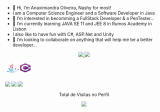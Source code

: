 - 👋 Hi, I’m Anaximiandra Oliveira, Nashy for most! 
- I am a Computer Science Engineer and a Software Developer in Java 
- 👀 I’m interested in becomming a FullStack Developer & a PenTester...
- 🌱 I’m currently learning JAVA SE 11 and JEE 8 in Rumos Academy in Lisbon
- I also like to have fun with C#, ASP.Net and Unity
- 💞️ I’m looking to collaborate on anything that will help me be a better developer...




<div align="center">
  <a href="https://github.com/AnaximiandraOLiveira">
  <img height="180em" src="https://github-readme-stats.vercel.app/api?username=AnaximiandraOLiveira&show_icons=true&theme=dracula&include_all_commits=true&count_private=true"/>
  <img height="180em" src="https://github-readme-stats.vercel.app/api/top-langs/?username=AnaximiandraOLiveira&layout=compact&langs_count=7&theme=dracula"/>
 </div>

  <div style="display: inline_block"><br>
  <img align="center" alt="AnaximiandraOLiveira-JAVA" height="30" width="40" src="https://raw.githubusercontent.com/devicons/devicon/master/icons/java/java-original.svg">
  <img align="center" alt="AnaximiandraOLiveira-Csharp" height="30" width="40" src="https://raw.githubusercontent.com/devicons/devicon/master/icons/csharp/csharp-original.svg">
 </div>    
  
  ##
    
  
  <div> 
  <a href="https://instagram.com/nashy_oliveira" target="_blank"><img src="https://img.shields.io/badge/-Instagram-%23E4405F?style=for-the-badge&logo=instagram&logoColor=white" target="_blank"></a>
  <a href = "mailto:anaximiandra@gmail.com"><img src="https://img.shields.io/badge/-Gmail-%23333?style=for-the-badge&logo=gmail&logoColor=white" target="_blank"></a>
  <a href="https://www.linkedin.com/in/anaximiandra-oliveira-21a1391b9?lipi=urn%3Ali%3Apage%3Ad_flagship3_profile_view_base_contact_details%3BqIn1jJ5NR3yyljKANy3kpw%3D%3D" target="_blank"><img src="https://img.shields.io/badge/-LinkedIn-%230077B5?style=for-the-badge&logo=linkedin&logoColor=white" target="_blank"></a> 
  
</div>
  
  <p align="center"> Total de Visitas no Perfil </p>
<p align="center">   <img alingn="center" src="https://profile-counter.glitch.me/AnaximiandraOliveira/count.svg" /></p>

